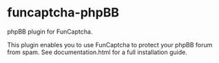 funcaptcha-phpBB
====================

phpBB plugin for FunCaptcha.

This plugin enables you to use FunCaptcha to protect your phpBB forum from spam. See documentation.html for a full installation guide.